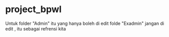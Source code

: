 # project_bpwl
Untuk folder "Admin" itu yang hanya boleh di edit
folde "Exadmin" jangan di edit , itu sebagai refrensi kita

